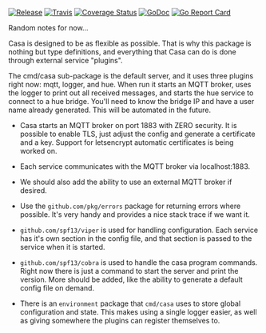 [![Release](https://img.shields.io/github/release/casaplatform/casa.svg)](https://github.com/casaplatform/casa/releases)
[![Travis](https://img.shields.io/travis/casaplatform/casa.svg)]() 
[![Coverage Status](https://coveralls.io/repos/github/casaplatform/casa/badge.svg?branch=master)](https://coveralls.io/github/casaplatform/casa?branch=master)
[![GoDoc](https://godoc.org/github.com/casaplatform/casa?status.svg)](https://godoc.org/github.com/casaplatform/casa)
[![Go Report Card](https://goreportcard.com/badge/github.com/casaplatform/casa)](https://goreportcard.com/report/github.com/casaplatform/casa)

Random notes for now...

Casa is designed to be as flexible as possible. That is why this package is
nothing but type definitions, and everything that Casa can do is done through 
external service "plugins". 

The cmd/casa sub-package is the 
default server, and it uses three plugins right now: mqtt, logger, and hue. When
run it starts an MQTT broker, uses the logger to print out all received
messages, and starts the hue service to connect to a hue bridge. You'll need to
know the bridge IP and have a user name already generated. This will be
automated in the future. 


* Casa starts an MQTT broker on port 1883 with ZERO security. It is possible to
  enable TLS, just adjust the config and generate a certificate and a key.
  Support for letsencrypt automatic certificates is being worked on.

* Each service communicates with the MQTT broker via localhost:1883.

* We should also add the ability to use an external MQTT broker if desired.

* Use the `github.com/pkg/errors` package for returning errors where possible. 
  It's very handy and provides a nice stack trace if we want it.

* `github.com/spf13/viper` is used for handling configuration. Each service has 
  it's own section in the config file, and that section is passed to the service
  when it is started. 

* `github.com/spf13/cobra` is used to handle the casa program commands. Right now
  there is just a command to start the server and print the version. More should
  be added, like the ability to generate a default config file on demand.

* There is an `environment` package that `cmd/casa` uses to store global
  configuration and state. This makes using a single logger easier, as well as 
  giving somewhere the plugins can register themselves to. 
